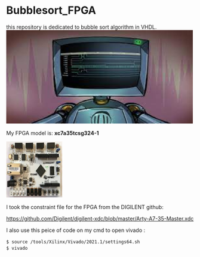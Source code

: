 # Bubblesort_FPGA
this repository is dedicated to bubble sort algorithm in VHDL.
<img src="images (1).jpeg" width="500" height="250">






My FPGA model is:
**xc7a35tcsg324-1** 


<img src="images.jpeg" width="150" height="150">

I took the constraint file for the FPGA from the DIGILENT github:

https://github.com/Digilent/digilent-xdc/blob/master/Arty-A7-35-Master.xdc






I also use this peice of code on my cmd to open vivado :
````Bash
$ source /tools/Xilinx/Vivado/2021.1/settings64.sh
$ vivado
````
